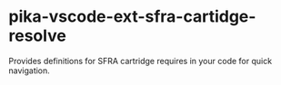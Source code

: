 # pika-vscode-ext-sfra-cartidge-resolve
Provides definitions for SFRA cartridge requires in your code for quick navigation.
